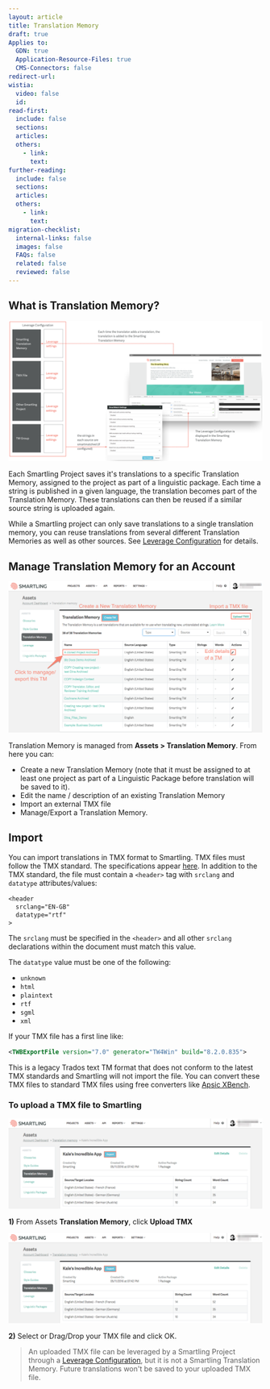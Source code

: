 ```yaml
---
layout: article
title: Translation Memory
draft: true
Applies to:
  GDN: true
  Application-Resource-Files: true
  CMS-Connectors: false
redirect-url:
wistia:
  video: false
  id:
read-first:
  include: false
  sections:
  articles:
  others:
    - link:
      text:
further-reading:
  include: false
  sections:
  articles:
  others:
    - link:
      text:
migration-checklist:
  internal-links: false
  images: false
  FAQs: false
  related: false
  reviewed: false
---
```



## What is Translation Memory?

![](/uploads/versions/tm_diagram---x----1741-963x---.png)

Each Smartling Project saves it's translations to a specific Translation Memory, assigned to the project as part of a linguistic package. Each time a string is published in a given language, the translation becomes part of the Translation Memory. These translations can then be reused if a similar source string is uploaded again.

While a Smartling project can only save translations to a single translation memory, you can reuse translations from several different Translation Memories as well as other sources. See&nbsp;[Leverage Configuration](/hc/en-us/articles/218671488-Leverage-Configuration) for details.

## Manage Translation Memory for an Account

![](/uploads/versions/tm2---x----1242-739x---.png)

Translation Memory is managed from **Assets &gt; Translation Memory**. From here you can:

* Create a new Translation Memory (note that it must be assigned to at least one project as part of a Linguistic Package before translation will be saved to it).
* Edit the name / description of an existing Translation Memory
* Import an external TMX file
* Manage/Export a Translation Memory.


## Import

You can import translations in TMX format to Smartling. TMX files must follow the TMX standard. The specifications appear [here](https://www.gala-global.org/tmx-14b). In addition to the TMX standard, the file must contain a `<header>` tag with `srclang` and `datatype` attributes/values:

~~~
<header
  srclang="EN-GB"
  datatype="rtf"
>
~~~

The `srclang` must be specified in the `<header>` and all other `srclang` declarations within the document must match this value.

The `datatype` value must be one of the following:

* `unknown`
* `html`
* `plaintext`
* `rtf`
* `sgml`
* `xml`


If your TMX file has a first line like:

~~~xml
<TWBExportFile version="7.0" generator="TW4Win" build="8.2.0.835">
~~~

This is a legacy Trados text TM format that does not conform to the latest TMX standards and Smartling will not import the file. You can convert these TMX files to standard TMX files using free converters like [Apsic XBench](http://www.apsic.com/en/downloads.aspx).

### To upload a TMX file to Smartling

![](/uploads/versions/tm4---x----1255-447x---.png)

**1)** From Assets **Translation Memory**, click **Upload TMX**

![](/uploads/versions/tm4---x----1255-447x---.png)

**2)** Select or Drag/Drop your TMX file and click OK.


> An uploaded TMX file can be leveraged by a Smartling Project through a [Leverage Configuration](/hc/en-us/articles/218671488), but it is not a Smartling Translation Memory. Future translations won't be saved to your uploaded TMX file.
